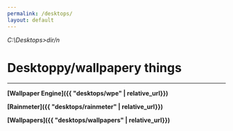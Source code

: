 ```yaml
---
permalink: /desktops/
layout: default
---
```


_C:\Desktops>dir/n_

# Desktoppy/wallpapery things

---

**[Wallpaper Engine]({{ "desktops/wpe" | relative_url}})**

**[Rainmeter]({{ "desktops/rainmeter" | relative_url}})**

**[Wallpapers]({{ "desktops/wallpapers" | relative_url}})**